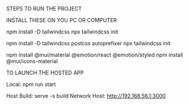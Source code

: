 STEPS TO RUN THE PROJECT

INSTALL THESE ON YOU PC OR COMPUTER

npm install -D tailwindcss
npx tailwindcss init

npm install -D tailwindcss postcss autoprefixer
npx tailwindcss init

npm install @mui/material @emotion/react @emotion/styled
npm install @mui/icons-material

TO LAUNCH THE HOSTED APP

Local:
npm run start

Host Build:
serve -s build
Network Host: http://192.168.56.1:3000
